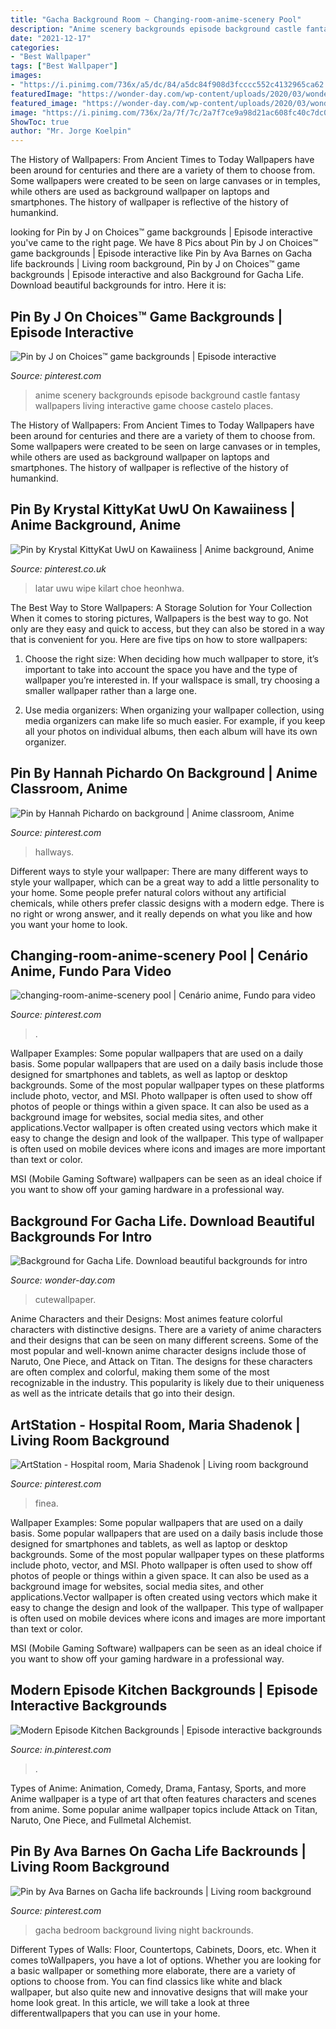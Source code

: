 ```yaml
---
title: "Gacha Background Room ~ Changing-room-anime-scenery Pool"
description: "Anime scenery backgrounds episode background castle fantasy wallpapers living interactive game choose castelo places"
date: "2021-12-17"
categories:
- "Best Wallpaper"
tags: ["Best Wallpaper"]
images:
- "https://i.pinimg.com/736x/a5/dc/84/a5dc84f908d3fcccc552c4132965ca62.jpg"
featuredImage: "https://wonder-day.com/wp-content/uploads/2020/03/wonder-day-background-gacha-life-105.jpg"
featured_image: "https://wonder-day.com/wp-content/uploads/2020/03/wonder-day-background-gacha-life-105.jpg"
image: "https://i.pinimg.com/736x/2a/7f/7c/2a7f7ce9a98d21ac608fc40c7dc0250b.jpg"
ShowToc: true
author: "Mr. Jorge Koelpin"
---
```



The History of Wallpapers: From Ancient Times to Today
Wallpapers have been around for centuries and there are a variety of them to choose from. Some wallpapers were created to be seen on large canvases or in temples, while others are used as background wallpaper on laptops and smartphones. The history of wallpaper is reflective of the history of humankind.

	

		
looking for Pin by J on Choices™️ game backgrounds | Episode interactive you've came to the right page. We have 8 Pics about Pin by J on Choices™️ game backgrounds | Episode interactive like Pin by Ava Barnes on Gacha life backrounds | Living room background, Pin by J on Choices™️ game backgrounds | Episode interactive and also Background for Gacha Life. Download beautiful backgrounds for intro. Here it is:
		
    
## Pin By J On Choices™️ Game Backgrounds | Episode Interactive

<img loading=lazy src="https://i.pinimg.com/originals/bb/b1/4c/bbb14ca501bcddeb290a842ebdd2b3e9.jpg" onerror="this.onerror=null;this.src='https://tse4.mm.bing.net/th?id=OIP.DVyZnpJABChlQHKYvfq-2AHaEf&amp;pid=15.1';" alt="Pin by J on Choices™️ game backgrounds | Episode interactive">

_Source: pinterest.com_

>anime scenery backgrounds episode background castle fantasy wallpapers living interactive game choose castelo places. 

	

The History of Wallpapers: From Ancient Times to Today
Wallpapers have been around for centuries and there are a variety of them to choose from. Some wallpapers were created to be seen on large canvases or in temples, while others are used as background wallpaper on laptops and smartphones. The history of wallpaper is reflective of the history of humankind.

    
## Pin By Krystal KittyKat UwU On Kawaiiness | Anime Background, Anime

<img loading=lazy src="https://i.pinimg.com/736x/a5/dc/84/a5dc84f908d3fcccc552c4132965ca62.jpg" onerror="this.onerror=null;this.src='https://tse1.mm.bing.net/th?id=OIP.wGbNo0kqaqVvRu60nfbkQAHaEK&amp;pid=15.1';" alt="Pin by Krystal KittyKat UwU on Kawaiiness | Anime background, Anime">

_Source: pinterest.co.uk_

>latar uwu wipe kilart choe heonhwa. 

	

The Best Way to Store Wallpapers: A Storage Solution for Your Collection
When it comes to storing pictures, Wallpapers is the best way to go. Not only are they easy and quick to access, but they can also be stored in a way that is convenient for you. Here are five tips on how to store wallpapers:
1) Choose the right size: When deciding how much wallpaper to store, it’s important to take into account the space you have and the type of wallpaper you’re interested in. If your wallspace is small, try choosing a smaller wallpaper rather than a large one.

2) Use media organizers: When organizing your wallpaper collection, using media organizers can make life so much easier. For example, if you keep all your photos on individual albums, then each album will have its own organizer.

    
## Pin By Hannah Pichardo On Background | Anime Classroom, Anime

<img loading=lazy src="https://i.pinimg.com/736x/2a/7f/7c/2a7f7ce9a98d21ac608fc40c7dc0250b.jpg" onerror="this.onerror=null;this.src='https://tse3.mm.bing.net/th?id=OIP.5abFexqcFPQmmtHxMMQ0hwHaEK&amp;pid=15.1';" alt="Pin by Hannah Pichardo on background | Anime classroom, Anime">

_Source: pinterest.com_

>hallways. 

	

Different ways to style your wallpaper:
There are many different ways to style your wallpaper, which can be a great way to add a little personality to your home. Some people prefer natural colors without any artificial chemicals, while others prefer classic designs with a modern edge. There is no right or wrong answer, and it really depends on what you like and how you want your home to look.

    
## Changing-room-anime-scenery Pool | Cenário Anime, Fundo Para Video

<img loading=lazy src="https://i.pinimg.com/736x/9b/73/9d/9b739d93cfd2f2441706923b5bc26d41.jpg" onerror="this.onerror=null;this.src='https://tse3.mm.bing.net/th?id=OIP.pPJJ01IiweLNdH3BOH6C9AHaFj&amp;pid=15.1';" alt="changing-room-anime-scenery pool | Cenário anime, Fundo para video">

_Source: pinterest.com_

>. 

	

Wallpaper Examples: Some popular wallpapers that are used on a daily basis.
Some popular wallpapers that are used on a daily basis include those designed for smartphones and tablets, as well as laptop or desktop backgrounds. Some of the most popular wallpaper types on these platforms include photo, vector, and MSI. 
Photo wallpaper is often used to show off photos of people or things within a given space. It can also be used as a background image for websites, social media sites, and other applications.Vector wallpaper is often created using vectors which make it easy to change the design and look of the wallpaper. This type of wallpaper is often used on mobile devices where icons and images are more important than text or color. 

MSI (Mobile Gaming Software) wallpapers can be seen as an ideal choice if you want to show off your gaming hardware in a professional way.

    
## Background For Gacha Life. Download Beautiful Backgrounds For Intro

<img loading=lazy src="https://wonder-day.com/wp-content/uploads/2020/03/wonder-day-background-gacha-life-105.jpg" onerror="this.onerror=null;this.src='https://tse3.mm.bing.net/th?id=OIP.adO0TQ0qXzgFEeHyYK-8awHaEK&amp;pid=15.1';" alt="Background for Gacha Life. Download beautiful backgrounds for intro">

_Source: wonder-day.com_

>cutewallpaper. 

	

Anime Characters and their Designs: Most animes feature colorful characters with distinctive designs.
There are a variety of anime characters and their designs that can be seen on many different screens. Some of the most popular and well-known anime character designs include those of Naruto, One Piece, and Attack on Titan. The designs for these characters are often complex and colorful, making them some of the most recognizable in the industry. This popularity is likely due to their uniqueness as well as the intricate details that go into their design.

    
## ArtStation - Hospital Room, Maria Shadenok | Living Room Background

<img loading=lazy src="https://i.pinimg.com/originals/4f/a8/65/4fa865673318d7b9d7088fbb137a518c.jpg" onerror="this.onerror=null;this.src='https://tse1.mm.bing.net/th?id=OIP.vuiHZ_BXY74bXmPgS-t3lAHaEK&amp;pid=15.1';" alt="ArtStation - Hospital room, Maria Shadenok | Living room background">

_Source: pinterest.com_

>finea. 

	

Wallpaper Examples: Some popular wallpapers that are used on a daily basis.
Some popular wallpapers that are used on a daily basis include those designed for smartphones and tablets, as well as laptop or desktop backgrounds. Some of the most popular wallpaper types on these platforms include photo, vector, and MSI. 
Photo wallpaper is often used to show off photos of people or things within a given space. It can also be used as a background image for websites, social media sites, and other applications.Vector wallpaper is often created using vectors which make it easy to change the design and look of the wallpaper. This type of wallpaper is often used on mobile devices where icons and images are more important than text or color. 

MSI (Mobile Gaming Software) wallpapers can be seen as an ideal choice if you want to show off your gaming hardware in a professional way.

    
## Modern Episode Kitchen Backgrounds | Episode Interactive Backgrounds

<img loading=lazy src="https://i.pinimg.com/736x/53/bb/55/53bb55d04c629e615f816ef12bc5c4c9.jpg" onerror="this.onerror=null;this.src='https://tse2.mm.bing.net/th?id=OIP.dwX1_Yzi1Y6c2DAD4oh1bQHaDr&amp;pid=15.1';" alt="Modern Episode Kitchen Backgrounds | Episode interactive backgrounds">

_Source: in.pinterest.com_

>. 

	

Types of Anime: Animation, Comedy, Drama, Fantasy, Sports, and more
Anime wallpaper is a type of art that often features characters and scenes from anime. Some popular anime wallpaper topics include Attack on Titan, Naruto, One Piece, and Fullmetal Alchemist.

    
## Pin By Ava Barnes On Gacha Life Backrounds | Living Room Background

<img loading=lazy src="https://i.pinimg.com/736x/73/8d/9f/738d9fa0a77207bdf566ff9bb388c542.jpg" onerror="this.onerror=null;this.src='https://tse1.mm.bing.net/th?id=OIP.29OOm79-8o7-wNqiq8PFtwHaD4&amp;pid=15.1';" alt="Pin by Ava Barnes on Gacha life backrounds | Living room background">

_Source: pinterest.com_

>gacha bedroom background living night backrounds. 

	

Different Types of Walls: Floor, Countertops, Cabinets, Doors, etc.
When it comes toWallpapers, you have a lot of options. Whether you are looking for a basic wallpaper or something more elaborate, there are a variety of options to choose from. You can find classics like white and black wallpaper, but also quite new and innovative designs that will make your home look great. In this article, we will take a look at three differentwallpapers that you can use in your home.

